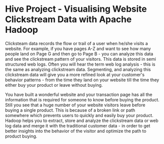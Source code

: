 # Hive Project - Visualising Website Clickstream Data with Apache Hadoop
Clicksteam data records the flow or trail of a user when he/she visits a website. For example, if you have pages A-Z and want to see how many people land on Page G and then go to Page B - you can analyze this data and see the clickstream pattern of your visitors. This data is stored in semi structured web logs. Often you will hear the term web log analysis - this is the same as analyzing clickstream data. Segmenting, and analyzing this clickstream data will give you a more refined look at your customer's behavior patterns - from the time they land on your website till the time they either buy your product or leave without buying. 

You have built a wonderful website and your transaction page has all the information that is required for someone to know before buying the product. Still you see that a huge number of your website visitors leave before buying a single product. This is because of a broken link or path somewhere which prevents users to quickly and easily buy your product. Hadoop helps you to extract, store and analyze the clickstream data or web log data and merge it with the traditional customer data - in order to get better insights into the behavior of the visitor and optimize the path to product buying. 
